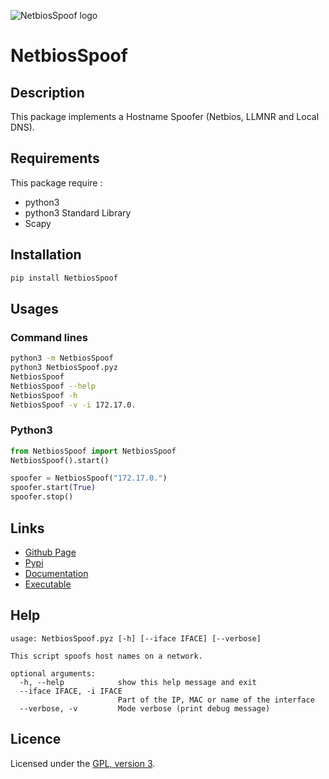 ![NetbiosSpoof logo](https://mauricelambert.github.io/info/python/security/NetbiosSpoof_small.png "NetbiosSpoof logo")

# NetbiosSpoof

## Description

This package implements a Hostname Spoofer (Netbios, LLMNR and Local DNS).

## Requirements

This package require :
 - python3
 - python3 Standard Library
 - Scapy

## Installation

```bash
pip install NetbiosSpoof
```

## Usages

### Command lines

```bash
python3 -m NetbiosSpoof
python3 NetbiosSpoof.pyz
NetbiosSpoof
NetbiosSpoof --help
NetbiosSpoof -h
NetbiosSpoof -v -i 172.17.0.
```

### Python3

```python
from NetbiosSpoof import NetbiosSpoof
NetbiosSpoof().start()

spoofer = NetbiosSpoof("172.17.0.")
spoofer.start(True)
spoofer.stop()
```

## Links

 - [Github Page](https://github.com/mauricelambert/NetbiosSpoof)
 - [Pypi](https://pypi.org/project/NetbiosSpoof/)
 - [Documentation](https://mauricelambert.github.io/info/python/security/NetbiosSpoof.html)
 - [Executable](https://mauricelambert.github.io/info/python/security/NetbiosSpoof.pyz)

## Help

```text
usage: NetbiosSpoof.pyz [-h] [--iface IFACE] [--verbose]

This script spoofs host names on a network.

optional arguments:
  -h, --help            show this help message and exit
  --iface IFACE, -i IFACE
                        Part of the IP, MAC or name of the interface
  --verbose, -v         Mode verbose (print debug message)
```

## Licence

Licensed under the [GPL, version 3](https://www.gnu.org/licenses/).